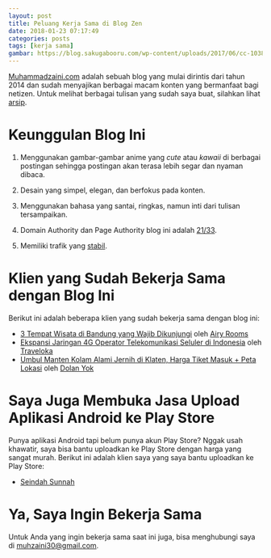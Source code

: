 ```yaml
---
layout: post
title: Peluang Kerja Sama di Blog Zen
date: 2018-01-23 07:17:49
categories: posts
tags: [kerja sama]
gambar: https://blog.sakugabooru.com/wp-content/uploads/2017/06/cc-1038x576.jpg
---
```


[Muhammadzaini.com](http://muhammadzaini.com) adalah sebuah blog yang mulai dirintis dari tahun 2014 dan sudah menyajikan berbagai macam konten yang bermanfaat bagi netizen. Untuk melihat berbagai tulisan yang sudah saya buat, silahkan lihat [arsip](http://muhammadzaini.com/archives/).

# Keunggulan Blog Ini

1. Menggunakan gambar-gambar anime yang _cute_ atau _kawaii_ di berbagai postingan sehingga postingan akan terasa lebih segar dan nyaman dibaca.

2. Desain yang simpel, elegan, dan berfokus pada konten.

3. Menggunakan bahasa yang santai, ringkas, namun inti dari tulisan tersampaikan.

4. Domain Authority dan Page Authority blog ini adalah [21/33](https://moz.com/researchtools/ose/links?site=http%3A%2F%2Fmuhammadzaini.com&filter=&source=external&target=page&group=0&page=1&sort=page_authority&anchor_id=&anchor_type=&anchor_text=&from_site=).

5. Memiliki trafik yang [stabil](http://www.histats.com/viewstats/?act=2&sid=3995429).

# Klien yang Sudah Bekerja Sama dengan Blog Ini

Berikut ini adalah beberapa klien yang sudah bekerja sama dengan blog ini:

- [3 Tempat Wisata di Bandung yang Wajib Dikunjungi](http://muhammadzaini.com/2018/01/25/3-tempat-wisata-di-bandung-yang-wajib-dikunjungi.html) oleh [Airy Rooms](https://www.airyrooms.com)
- [Ekspansi Jaringan 4G Operator Telekomunikasi Seluler di Indonesia](http://muhammadzaini.com/2017/07/18/ekspansi-jaringan-4g-operator-telekomunikasi-seluler-di-indonesia.html) oleh [Traveloka](http://traveloka.com)
- [Umbul Manten Kolam Alami Jernih di Klaten, Harga Tiket Masuk + Peta Lokasi](http://muhammadzaini.com/2018/01/27/umbul-manten-kolam-alami-jernih-di-klaten-harga-tiket-masuk-peta-lokasi.html) oleh [Dolan Yok](http://dolanyok.com)

# Saya Juga Membuka Jasa Upload Aplikasi Android ke Play Store

Punya aplikasi Android tapi belum punya akun Play Store? Nggak usah khawatir, saya bisa bantu uploadkan ke Play Store dengan harga yang sangat murah. Berikut ini adalah klien saya yang saya bantu uploadkan ke Play Store:

- [Seindah Sunnah](https://play.google.com/store/apps/details?id=com.mzaini30.seindahsunnah)

# Ya, Saya Ingin Bekerja Sama

Untuk Anda yang ingin bekerja sama saat ini juga, bisa menghubungi saya di [muhzaini30@gmail.com](mailto:muhzaini30@gmail.com).